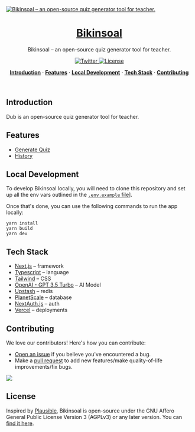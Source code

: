 <a href="https://bikinsoal.com">
  <img alt="Bikinsoal – an open-source quiz generator tool for teacher." src="https://github.com/fahreziadh/bikinsoal/assets/20290953/75fcf862-2fbb-403b-8680-71c22c006fb7">
  <h1 align="center">Bikinsoal</h1>
</a>

<p align="center">
  Bikinsoal – an open-source quiz generator tool for teacher.
</p>

<p align="center">
  <a href="https://twitter.com/fahreziadhaa">
    <img src="https://img.shields.io/twitter/follow/fahreziadhaa?style=flat&label=%40fahreziadhaa&logo=twitter&color=0bf&logoColor=fff" alt="Twitter" />
  </a>
   <a href="https://github.com/fahreziadh/bikinsoal/blob/master/LICENSE.md">
    <img src="https://img.shields.io/github/license/fahreziadh/bikinsoal?label=license&logo=github&color=f80&logoColor=fff" alt="License" />
  </a>
</p>

<p align="center">
  <a href="#introduction"><strong>Introduction</strong></a> ·
  <a href="#features"><strong>Features</strong></a> ·
  <a href="#local-development"><strong>Local Development</strong></a> ·
  <a href="#tech-stack"><strong>Tech Stack</strong></a> ·
  <a href="#contributing"><strong>Contributing</strong></a>
</p>
<br/>

## Introduction

Dub is an open-source quiz generator tool for teacher.

## Features

- [Generate Quiz](https://bikinsoal.com)
- [History](https://bikinsoal.com/history)

## Local Development

To develop Bikinsoal locally, you will need to clone this repository and set up all the env vars outlined in the [`.env.example` file](https://github.com/fahreziadh/bikinsoal/blob/master/.env.example)].

Once that's done, you can use the following commands to run the app locally:

```
yarn install
yarn build
yarn dev
```
## Tech Stack

- [Next.js](https://nextjs.org/) – framework
- [Typescript](https://www.typescriptlang.org/) – language
- [Tailwind](https://tailwindcss.com/) – CSS
- [OpenAI - GPT 3.5 Turbo](https://openai.com/) – AI Model
- [Upstash](https://upstash.com/) – redis
- [PlanetScale](https://planetscale.com/) – database
- [NextAuth.js](https://next-auth.js.org/) – auth
- [Vercel](https://vercel.com/) – deployments

## Contributing

We love our contributors! Here's how you can contribute:

- [Open an issue](https://github.com/fahreziadh/bikinsoal/issues) if you believe you've encountered a bug.
- Make a [pull request](https://github.com/fahreziadh/bikinsoal/pull) to add new features/make quality-of-life improvements/fix bugs.

<a href="https://github.com/fahreziadh/bikinsoal/graphs/contributors">
  <img src="https://contrib.rocks/image?repo=fahreziadh/bikinsoal" />
</a>

## License

Inspired by [Plausible](https://plausible.io/), Bikinsoal is open-source under the GNU Affero General Public License Version 3 (AGPLv3) or any later version. You can [find it here](https://github.com/fahreziadh/bikinsoal/blob/main/LICENSE.md).
